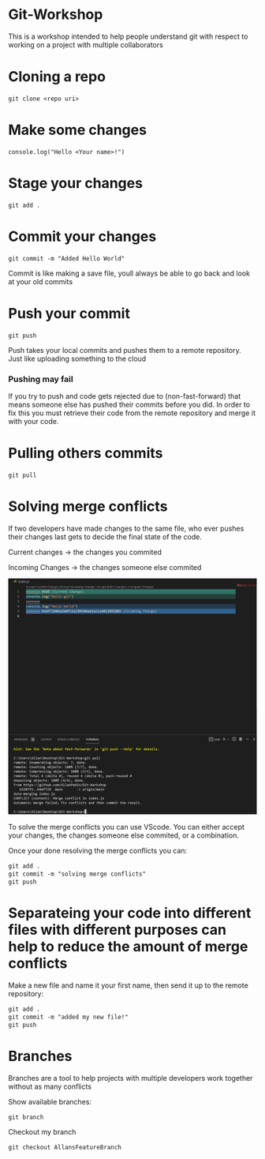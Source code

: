 # Git-Workshop
This is a workshop intended to help people understand git with respect to working on a project with multiple collaborators
# Cloning a repo
```
git clone <repo uri>
```
# Make some changes
```
console.log("Hello <Your name>!")
```
# Stage your changes
```
git add .
```
# Commit your changes
```
git commit -m "Added Hello World"
```
Commit is like making a save file, youll always be able to go back and look at your old commits
# Push your commit
```
git push
```
Push takes your local commits and pushes them to a remote repository. Just like uploading something to the cloud
### Pushing may fail
If you try to push and code gets rejected due to (non-fast-forward) that means someone else has pushed their commits before you did. In order to fix this you must retrieve their code from the remote repository and merge it with your code.
# Pulling others commits
```
git pull
```
# Solving merge conflicts
If two developers have made changes to the same file, who ever pushes their changes last gets to decide the final state of the code.

Current changes -> the changes you commited

Incoming Changes -> the changes someone else commited

![Solving merge conflicts in vscode image](https://github.com/AllanPedin/Git-Workshop/blob/main/solving_merge_conflicts.png)

To solve the merge conflicts you can use VScode. You can either accept your changes, the changes someone else commited, or a combination.

Once your done resolving the merge conflicts you can:

```
git add .
git commit -m "solving merge conflicts"
git push
```
# Separateing your code into different files with different purposes can help to reduce the amount of merge conflicts
Make a new file and name it your first name, then send it up to the remote repository:
```
git add .
git commit -m "added my new file!"
git push
```
# Branches
Branches are a tool to help projects with multiple developers work together without as many conflicts

Show available branches:
```
git branch
```

Checkout my branch
```
git checkout AllansFeatureBranch
```